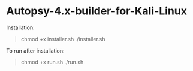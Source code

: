 # Autopsy-4.x-builder-for-Kali-Linux
Installation:
> chmod +x installer.sh
> ./installer.sh



To run after installation: 
>chmod +x run.sh 
>./run.sh


